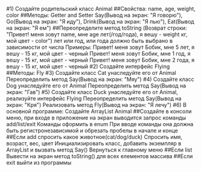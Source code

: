 #1) Создайте родительский класс
Animal
##Свойства:
name, age, weight, color
##Методы:
Getter and Setter
Say(Вывод на экран: "Я говорю"),
Go(Вывод на экран: "Я иду"),
Drink(Вывод на экран: "Я пью"),
Eat(Вывод на экран: "Я ем")
##Переопределите метод toString (Возврат строки:
"Привет! меня зовут name, мне age лет(/год/года), я
вешу - weight кг, мой цвет - color") лет или год, или
года должно быть выбрано в зависимости от числа
Примеры:
Привет! меня зовут Бобик, мне 5 лет, я вешу - 15 кг,
мой цвет - черный
Привет! меня зовут Бобик, мне 1 год, я вешу - 15 кг,
мой цвет - черный
Привет! меня зовут Бобик, мне 2 года, я вешу - 15
кг, мой цвет - черный
#2) Создайте интерфейс Flying
##Методы:
Fly
#3) Создайте класс Cat унаследуйте его от Animal
Переопределить метод Say(Вывод на экран: "Мяу")
#4) Создайте класс Dog унаследуйте его от Animal
Переопределить метод Say(Вывод на экран: "Гав")
#5) Создайте класс Duck унаследуйте его от
Animal, реализуйте интерфейс Flying
Переопределить метод Say(Вывод на экран: "Кря")
Реализовать метод Fly(Вывод на экран: "Я лечу")
#6) В основной программе:
Создайте ArrayList Animal
##Создайте в консоли меню, при входе в
приложение на экран выводится запрос команды
add/list/exit
Команды оформить в enum
При вводе команды она должна быть
регистронезависимой и обрезать пробелы в начале
и конце
##Если add
спросить какое животное(cat/dog/duck)
Спросить имя, возраст, вес, цвет
Инициализировать класс, добавить экземпляр в
ArrayList и вызвать метод Say()
Вернуться к главному меню
##Если list
Вывести на экран метод toString() для всех
елементов массива
##Если exit
выйти из программы

